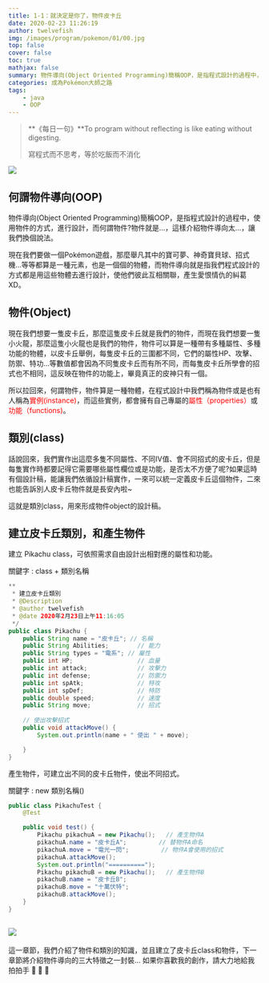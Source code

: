 ```yaml
---
title: 1-1：就決定是你了，物件皮卡丘
date: 2020-02-23 11:26:19
author: twelvefish
img: /images/program/pokemon/01/00.jpg
top: false
cover: false
toc: true
mathjax: false
summary: 物件導向(Object Oriented Programming)簡稱OOP，是指程式設計的過程中，使用物件的方式，進行設計，而何謂物件?
categories: 成為Pokémon大師之路
tags:
    - java
    - OOP
---
```


> **《每日一句》**To program without reflecting is like eating without digesting.
> 
> 寫程式而不思考，等於吃飯而不消化

![](/images/program/pokemon/01/00.jpg)

## 何謂物件導向(OOP)

物件導向(Object Oriented Programming)簡稱OOP，是指程式設計的過程中，使用物件的方式，進行設計，而何謂物件?物件就是...，這樣介紹物件導向太...，讓我們換個說法。

現在我們要做一個Pokémon遊戲，那麼舉凡其中的寶可夢、神奇寶貝球、招式機...等等都算是一種元素，也是一個個的物體，而物件導向就是指我們程式設計的方式都是用這些物體去進行設計，使他們彼此互相關聯，產生愛恨情仇的糾葛XD。

## 物件(Object)

現在我們想要一隻皮卡丘，那麼這隻皮卡丘就是我們的物件，而現在我們想要一隻小火龍，那麼這隻小火龍也是我們的物件，物件可以算是一種帶有多種屬性、多種功能的物體，以皮卡丘舉例，每隻皮卡丘的三圍都不同，它們的屬性HP、攻擊、防禦、特功...等數值都會因為不同隻皮卡丘而有所不同，而每隻皮卡丘所學會的招式也不相同，這反映在物件的功能上，畢竟真正的皮神只有一個。

所以拉回來，何謂物件，物件算是一種物體，在程式設計中我們稱為物件或是也有人稱為<font color=red>實例(instance)</font>，而這些實例，都會擁有自己專屬的<font color=red>屬性（properties）</font>或<font color=red>功能（functions)</font>。

## 類別(class)

話說回來，我們實作出這麼多隻不同屬性、不同IV值、會不同招式的皮卡丘，但是每隻實作時都要記得它需要哪些屬性欄位或是功能，是否太不方便了呢?如果這時有個設計稿，能讓我們依循設計稿實作，一來可以統一定義皮卡丘這個物件，二來也能告訴別人皮卡丘物件就是長安內啦~

這就是類別class，用來形成物件object的設計稿。

## 建立皮卡丘類別，和產生物件

建立 Pikachu class，可依照需求自由設計出相對應的屬性和功能。

關鍵字 : class + 類別名稱

```java
**
 * 建立皮卡丘類別
 * @Description
 * @author twelvefish
 * @date 2020年2月23日上午11:16:05
 */
public class Pikachu {
	public String name = "皮卡丘";	// 名稱
	public String Abilities;		// 能力
	public String types = "電系";	// 屬性
	public int HP;					// 血量
	public int attack;				// 攻擊力
	public int defense;				// 防禦力
	public int spAtk;				// 特攻
	public int spDef;				// 特防
	public double speed;			// 速度
	public String move;				// 招式
	
	// 使出攻擊招式
	public void attackMove() {
		System.out.println(name + " 使出 " + move);

	}	
}
```

產生物件，可建立出不同的皮卡丘物件，使出不同招式。

關鍵字 :  new 類別名稱()

```java
public class PikachuTest {
    @Test

	public void test() {
		Pikachu pikachuA = new Pikachu();	// 產生物件A
		pikachuA.name = "皮卡丘A";			// 替物件A命名
		pikachuA.move = "電光一閃";			// 物件A會使用的招式
		pikachuA.attackMove();
		System.out.println("==========");
		Pikachu pikachuB = new Pikachu();	// 產生物件B
		pikachuB.name = "皮卡丘B";
		pikachuB.move = "十萬伏特";
		pikachuB.attackMove();
	}
}
```
![](/images/program/pokemon/01/01.png)
---

這一章節，我們介紹了物件和類別的知識，並且建立了皮卡丘class和物件，下一章節將介紹物件導向的三大特徵之一封裝…
如果你喜歡我的創作，請大力地給我拍拍手 🐊 🐊 🐊
